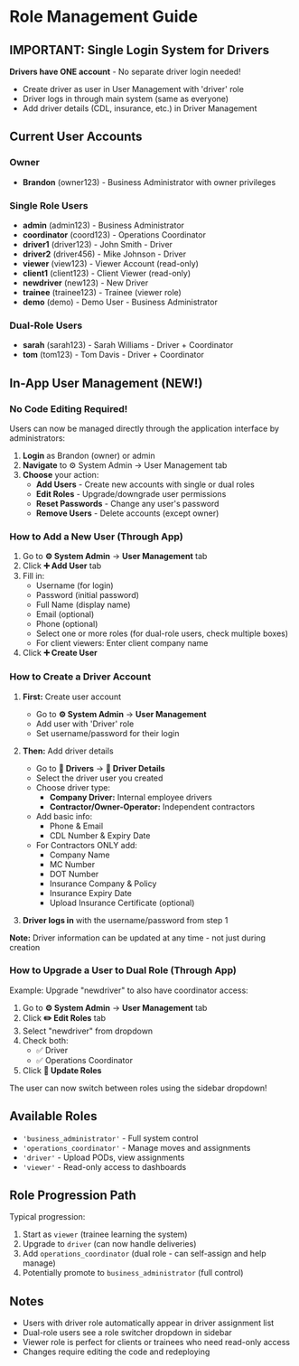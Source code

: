 # Role Management Guide

## IMPORTANT: Single Login System for Drivers

**Drivers have ONE account** - No separate driver login needed!
- Create driver as user in User Management with 'driver' role
- Driver logs in through main system (same as everyone)
- Add driver details (CDL, insurance, etc.) in Driver Management

## Current User Accounts

### Owner
- **Brandon** (owner123) - Business Administrator with owner privileges

### Single Role Users
- **admin** (admin123) - Business Administrator
- **coordinator** (coord123) - Operations Coordinator  
- **driver1** (driver123) - John Smith - Driver
- **driver2** (driver456) - Mike Johnson - Driver
- **viewer** (view123) - Viewer Account (read-only)
- **client1** (client123) - Client Viewer (read-only)
- **newdriver** (new123) - New Driver
- **trainee** (trainee123) - Trainee (viewer role)
- **demo** (demo) - Demo User - Business Administrator

### Dual-Role Users
- **sarah** (sarah123) - Sarah Williams - Driver + Coordinator
- **tom** (tom123) - Tom Davis - Driver + Coordinator

## In-App User Management (NEW!)

### No Code Editing Required!
Users can now be managed directly through the application interface by administrators:

1. **Login** as Brandon (owner) or admin
2. **Navigate** to ⚙️ System Admin → User Management tab
3. **Choose** your action:
   - **Add Users** - Create new accounts with single or dual roles
   - **Edit Roles** - Upgrade/downgrade user permissions
   - **Reset Passwords** - Change any user's password
   - **Remove Users** - Delete accounts (except owner)

### How to Add a New User (Through App)

1. Go to **⚙️ System Admin** → **User Management** tab
2. Click **➕ Add User** tab
3. Fill in:
   - Username (for login)
   - Password (initial password)
   - Full Name (display name)
   - Email (optional)
   - Phone (optional)
   - Select one or more roles (for dual-role users, check multiple boxes)
   - For client viewers: Enter client company name
4. Click **➕ Create User**

### How to Create a Driver Account

1. **First:** Create user account
   - Go to **⚙️ System Admin** → **User Management**
   - Add user with 'Driver' role
   - Set username/password for their login

2. **Then:** Add driver details
   - Go to **👤 Drivers** → **📝 Driver Details**
   - Select the driver user you created
   - Choose driver type:
     - **Company Driver:** Internal employee drivers
     - **Contractor/Owner-Operator:** Independent contractors
   - Add basic info:
     - Phone & Email
     - CDL Number & Expiry Date
   - For Contractors ONLY add:
     - Company Name
     - MC Number
     - DOT Number  
     - Insurance Company & Policy
     - Insurance Expiry Date
     - Upload Insurance Certificate (optional)

3. **Driver logs in** with the username/password from step 1

**Note:** Driver information can be updated at any time - not just during creation

### How to Upgrade a User to Dual Role (Through App)

Example: Upgrade "newdriver" to also have coordinator access:

1. Go to **⚙️ System Admin** → **User Management** tab
2. Click **✏️ Edit Roles** tab
3. Select "newdriver" from dropdown
4. Check both:
   - ✅ Driver
   - ✅ Operations Coordinator
5. Click **💾 Update Roles**

The user can now switch between roles using the sidebar dropdown!

## Available Roles

- `'business_administrator'` - Full system control
- `'operations_coordinator'` - Manage moves and assignments
- `'driver'` - Upload PODs, view assignments
- `'viewer'` - Read-only access to dashboards

## Role Progression Path

Typical progression:
1. Start as `viewer` (trainee learning the system)
2. Upgrade to `driver` (can now handle deliveries)
3. Add `operations_coordinator` (dual role - can self-assign and help manage)
4. Potentially promote to `business_administrator` (full control)

## Notes

- Users with driver role automatically appear in driver assignment list
- Dual-role users see a role switcher dropdown in sidebar
- Viewer role is perfect for clients or trainees who need read-only access
- Changes require editing the code and redeploying